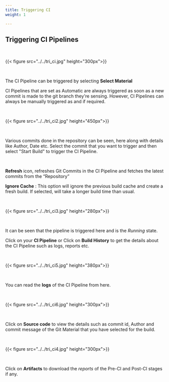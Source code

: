 ```yaml
---
title: Triggering CI
weight: 1

---
```


## Triggering CI Pipelines

&nbsp;&nbsp;

{{< figure src="../../tri_ci.jpg" height="300px">}}

&nbsp;&nbsp;

The CI Pipeline can be triggered by selecting **Select Material**

CI Pipelines that are set as Automatic are always triggered as soon as a new commit is made to the git branch they're sensing. However, CI Pipelines can always be manually triggered as and if required.

&nbsp;&nbsp;

{{< figure src="../../tri_ci2.jpg" height="450px">}}

&nbsp;&nbsp;

Various commits done in the repository can be seen, here along with details like Author, Date etc.
Select the commit that you want to trigger and then select "Start Build" to trigger the CI Pipeline.

<br />

**Refresh** icon, refreshes Git Commits in the CI Pipeline and fetches the latest commits from the “Repository”  

**Ignore Cache** : This option will ignore the previous build cache and create a fresh build. If selected, will take a longer build time than usual.

&nbsp;&nbsp;

{{< figure src="../../tri_ci3.jpg" height="280px">}}

&nbsp;&nbsp;

It can be seen that the pipeline is triggered here and is the *Running* state.

Click on your **CI Pipeline** or Click on **Build History** to get the details about the CI Pipeline such as logs, reports etc.

&nbsp;&nbsp;

{{< figure src="../../tri_ci5.jpg" height="380px">}}

&nbsp;&nbsp;

You can read the **logs** of the CI Pipeline from here.

&nbsp;&nbsp;

{{< figure src="../../tri_ci6.jpg" height="300px">}}

&nbsp;&nbsp;

Click on **Source code** to view the details such as commit id, Author and commit message of the Git Material that you have selected for the build.

&nbsp;&nbsp;

{{< figure src="../../tri_ci4.jpg" height="300px">}}

<br />


Click on **Artifacts** to download the *reports* of the Pre-CI and Post-CI stages if any.

<br />

